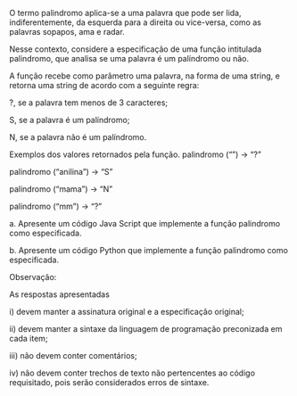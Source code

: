 O termo palindromo aplica-se a uma palavra que pode ser lida, indiferentemente, da esquerda para a direita ou vice-versa, como as palavras sopapos, ama e radar.

Nesse contexto, considere a especificação de uma função intitulada palindromo, que analisa se uma palavra é um palíndromo ou não.

A função recebe como parâmetro uma palavra, na forma de uma string, e retorna uma string de acordo com a seguinte regra:

?, se a palavra tem menos de 3 caracteres;

S, se a palavra é um palíndromo;

N, se a palavra não é um palíndromo.

Exemplos dos valores retornados pela função. palindromo (“”) → “?”

palindromo (“anilina”) → “S”

palindromo (“mama”) → “N”

palindromo (“mm”) → “?”

a. Apresente um código Java Script que implemente a função palindromo como especificada.

b. Apresente um código Python que implemente a função palindromo como especificada.

Observação:

As respostas apresentadas

i) devem manter a assinatura original e a especificação original;

ii) devem manter a sintaxe da linguagem de programação preconizada em cada item;

iii) não devem conter comentários;

iv) não devem conter trechos de texto não pertencentes ao código requisitado, pois serão considerados erros de sintaxe.
